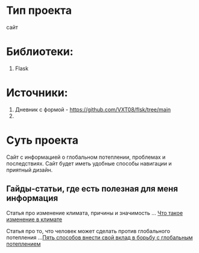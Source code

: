 # Тип проекта
  сайт


# Библиотеки:
  1. Flask


# Источники:
  1. Дневник с формой - https://github.com/VXT08/flsk/tree/main
  2. 

# Суть проекта
  Сайт с информацией о глобальном потеплении, проблемах и последствиях. Сайт будет иметь удобные способы навигации и  приятный дизайн.

  
## Гайды-статьи, где есть полезная для меня информация
Статья про изменение климата, причины и значимость ... [Что такое изменение в климате](https://www.un.org/ru/climatechange/what-is-climate-change)

Статья про то, что человек может сделать против глобального потепления ...[Пять способов внести свой вклад в борьбу с глобальным потеплением](https://www.bbc.com/russian/features-45795487)
